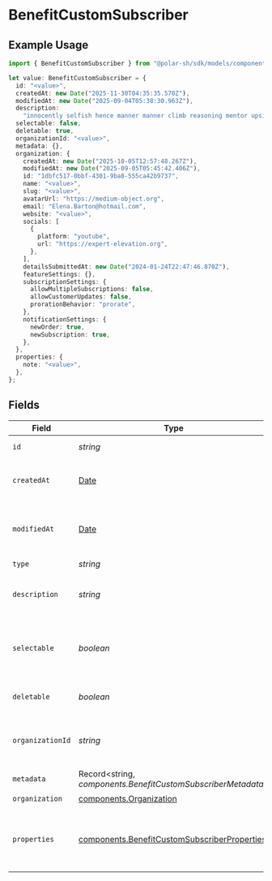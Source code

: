 # BenefitCustomSubscriber

## Example Usage

```typescript
import { BenefitCustomSubscriber } from "@polar-sh/sdk/models/components/benefitcustomsubscriber.js";

let value: BenefitCustomSubscriber = {
  id: "<value>",
  createdAt: new Date("2025-11-30T04:35:35.570Z"),
  modifiedAt: new Date("2025-09-04T05:38:30.963Z"),
  description:
    "innocently selfish hence manner manner climb reasoning mentor upside-down at",
  selectable: false,
  deletable: true,
  organizationId: "<value>",
  metadata: {},
  organization: {
    createdAt: new Date("2025-10-05T12:57:48.267Z"),
    modifiedAt: new Date("2025-09-05T05:45:42.406Z"),
    id: "1dbfc517-0bbf-4301-9ba8-555ca42b9737",
    name: "<value>",
    slug: "<value>",
    avatarUrl: "https://medium-object.org",
    email: "Elena.Barton@hotmail.com",
    website: "<value>",
    socials: [
      {
        platform: "youtube",
        url: "https://expert-elevation.org",
      },
    ],
    detailsSubmittedAt: new Date("2024-01-24T22:47:46.870Z"),
    featureSettings: {},
    subscriptionSettings: {
      allowMultipleSubscriptions: false,
      allowCustomerUpdates: false,
      prorationBehavior: "prorate",
    },
    notificationSettings: {
      newOrder: true,
      newSubscription: true,
    },
  },
  properties: {
    note: "<value>",
  },
};
```

## Fields

| Field                                                                                                        | Type                                                                                                         | Required                                                                                                     | Description                                                                                                  |
| ------------------------------------------------------------------------------------------------------------ | ------------------------------------------------------------------------------------------------------------ | ------------------------------------------------------------------------------------------------------------ | ------------------------------------------------------------------------------------------------------------ |
| `id`                                                                                                         | *string*                                                                                                     | :heavy_check_mark:                                                                                           | The ID of the benefit.                                                                                       |
| `createdAt`                                                                                                  | [Date](https://developer.mozilla.org/en-US/docs/Web/JavaScript/Reference/Global_Objects/Date)                | :heavy_check_mark:                                                                                           | Creation timestamp of the object.                                                                            |
| `modifiedAt`                                                                                                 | [Date](https://developer.mozilla.org/en-US/docs/Web/JavaScript/Reference/Global_Objects/Date)                | :heavy_check_mark:                                                                                           | Last modification timestamp of the object.                                                                   |
| `type`                                                                                                       | *string*                                                                                                     | :heavy_check_mark:                                                                                           | N/A                                                                                                          |
| `description`                                                                                                | *string*                                                                                                     | :heavy_check_mark:                                                                                           | The description of the benefit.                                                                              |
| `selectable`                                                                                                 | *boolean*                                                                                                    | :heavy_check_mark:                                                                                           | Whether the benefit is selectable when creating a product.                                                   |
| `deletable`                                                                                                  | *boolean*                                                                                                    | :heavy_check_mark:                                                                                           | Whether the benefit is deletable.                                                                            |
| `organizationId`                                                                                             | *string*                                                                                                     | :heavy_check_mark:                                                                                           | The ID of the organization owning the benefit.                                                               |
| `metadata`                                                                                                   | Record<string, *components.BenefitCustomSubscriberMetadata*>                                                 | :heavy_check_mark:                                                                                           | N/A                                                                                                          |
| `organization`                                                                                               | [components.Organization](../../models/components/organization.md)                                           | :heavy_check_mark:                                                                                           | N/A                                                                                                          |
| `properties`                                                                                                 | [components.BenefitCustomSubscriberProperties](../../models/components/benefitcustomsubscriberproperties.md) | :heavy_check_mark:                                                                                           | Properties available to subscribers for a benefit of type `custom`.                                          |